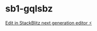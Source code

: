 # sb1-gqlsbz

[Edit in StackBlitz next generation editor ⚡️](https://stackblitz.com/~/github.com/HermesTrismegistusTheThriceGreat/sb1-gqlsbz)